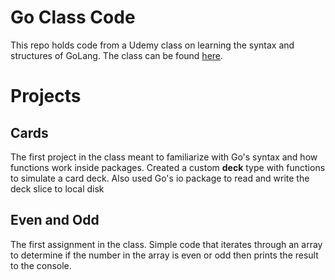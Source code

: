 # Go Class Code
This repo holds code from a Udemy class on learning the syntax and structures of GoLang. The class can be found [here](https://www.udemy.com/course/go-the-complete-developers-guide/).

# Projects
## Cards
The first project in the class meant to familiarize with Go's syntax and how functions work inside packages. Created a custom **deck** type with functions to simulate a card deck. Also used Go's io package to read and write the deck slice to local disk

## Even and Odd
The first assignment in the class. Simple code that iterates through an array to determine if the number in the array is even or odd then prints the result to the console.